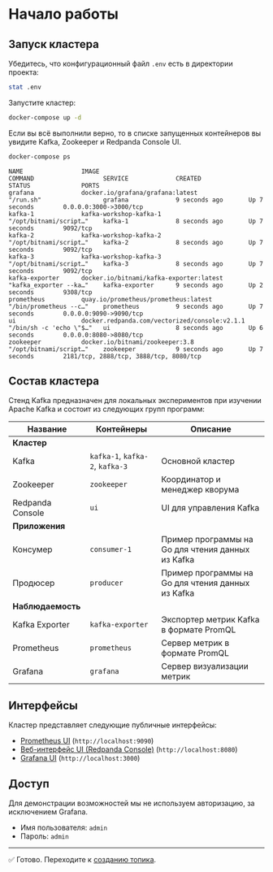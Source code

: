 # Начало работы

## Запуск кластера

Убедитесь, что конфигурационный файл `.env` есть в директории проекта:

```bash
stat .env
```

Запустите кластер:

```bash
docker-compose up -d
```

Если вы всё выполнили верно, то в списке запущенных контейнеров вы увидите Kafka, Zookeeper и Redpanda Console UI.

```bash
docker-compose ps
```

```text
NAME                IMAGE                                           COMMAND                   SERVICE             CREATED             STATUS              PORTS
grafana             docker.io/grafana/grafana:latest                "/run.sh"                 grafana             9 seconds ago       Up 7 seconds        0.0.0.0:3000->3000/tcp
kafka-1             kafka-workshop-kafka-1                          "/opt/bitnami/script…"    kafka-1             8 seconds ago       Up 7 seconds        9092/tcp
kafka-2             kafka-workshop-kafka-2                          "/opt/bitnami/script…"    kafka-2             8 seconds ago       Up 7 seconds        9092/tcp
kafka-3             kafka-workshop-kafka-3                          "/opt/bitnami/script…"    kafka-3             8 seconds ago       Up 7 seconds        9092/tcp
kafka-exporter      docker.io/bitnami/kafka-exporter:latest         "kafka_exporter --ka…"    kafka-exporter      9 seconds ago       Up 2 seconds        9308/tcp
prometheus          quay.io/prometheus/prometheus:latest            "/bin/prometheus --c…"    prometheus          9 seconds ago       Up 7 seconds        0.0.0.0:9090->9090/tcp
ui                  docker.redpanda.com/vectorized/console:v2.1.1   "/bin/sh -c 'echo \"$…"   ui                  8 seconds ago       Up 6 seconds        0.0.0.0:8080->8080/tcp
zookeeper           docker.io/bitnami/zookeeper:3.8                 "/opt/bitnami/script…"    zookeeper           9 seconds ago       Up 7 seconds        2181/tcp, 2888/tcp, 3888/tcp, 8080/tcp
```

## Состав кластера

Стенд Kafka предназначен для локальных экспериментов при изучении Apache Kafka и состоит из следующих групп программ:

| **Название**      | **Контейнеры** | **Описание**     |
| ----------------- | ---------------- | ---------------- |
| **Кластер**                      |
| Kafka             | `kafka-1`, `kafka-2`, `kafka-3` | Основной кластер |
| Zookeeper         | `zookeeper` | Координатор и менеджер кворума |
| Redpanda Console  | `ui` | UI для управления Kafka |
| **Приложения**                       |
| Консумер | `consumer-1` | Пример программы на Go для чтения данных из Kafka |
| Продюсер | `producer` | Пример программы на Go для чтения данных из Kafka |
| **Наблюдаемость**                    |
| Kafka Exporter | `kafka-exporter` | Экспортер метрик Kafka в формате PromQL |
| Prometheus | `prometheus` | Сервер метрик в формате PromQL |
| Grafana | `grafana` | Сервер визуализации метрик |

## Интерфейсы

Кластер представляет следующие публичные интерфейсы:

- [Prometheus UI](http://localhost:9090/) (`http://localhost:9090`)
- [Веб-интерфейс UI (Redpanda Console)](http://localhost:8080/) (`http://localhost:8080`)
- [Grafana UI](http://localhost:3000/) (`http://localhost:3000`)

## Доступ

Для демонстрации возможностей мы не используем авторизацию, за исключением Grafana.

* Имя пользователя: `admin`
* Пароль: `admin`

---

✅ Готово. Переходите к [созданию топика](./003-topics-and-partitions.md).
